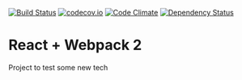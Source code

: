 [![Build Status](https://travis-ci.org/machnicki/machnicki.github.io.svg?branch=master)](https://travis-ci.org/machnicki/machnicki.github.io)
[![codecov.io](https://codecov.io/github/machnicki/machnicki.github.io/coverage.svg?branch=master)](https://codecov.io/github/machnicki/machnicki.github.io?branch=master)
[![Code Climate](https://codeclimate.com/github/machnicki/machnicki.github.io/badges/gpa.svg)](https://codeclimate.com/github/machnicki/machnicki.github.io)
[![Dependency Status](https://www.versioneye.com/user/projects/57133b7cfcd19a0051855a77/badge.svg?style=flat)](https://www.versioneye.com/user/projects/57133b7cfcd19a0051855a77)

# React + Webpack 2
Project to test some new tech
